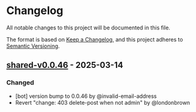 # Changelog

All notable changes to this project will be documented in this file.

The format is based on [Keep a Changelog](https://keepachangelog.com/en/1.0.0/),
and this project adheres to [Semantic Versioning](https://semver.org/spec/v2.0.0.html).

## [shared-v0.0.46] - 2025-03-14

### Changed
- [bot] version bump to 0.0.46 by @invalid-email-address
- Revert "change: 403 delete-post when not admin" by @londonbrown

[shared-v0.0.46]: https://github.com/londonbrown/blog-lambdas/compare/shared-v0.0.45..shared-v0.0.46

<!-- generated by git-cliff -->
